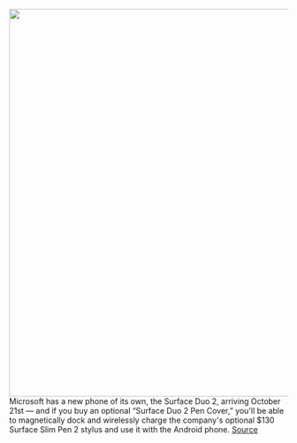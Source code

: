 <img src='https://cdn.vox-cdn.com/thumbor/7sw5fPJlhiOYJE6dOX78v3EEU0E=/0x0:3000x2250/1200x800/filters:focal(1342x1049:1822x1529)/cdn.vox-cdn.com/uploads/chorus_image/image/69900828/Surface_Duo_2_with_Pen_under_embargo_until_September_22.0.jpg' width='700px' /><br/>
Microsoft has a new phone of its own, the Surface Duo 2, arriving October 21st — and if you buy an optional “Surface Duo 2 Pen Cover,” you'll be able to magnetically dock and wirelessly charge the company's optional $130 Surface Slim Pen 2 stylus and use it with the Android phone.
<a href='https://www.theverge.com/2021/9/23/22690565/surface-duo-2-pen-cover-price-release-date-slim-pen'> Source <a/>